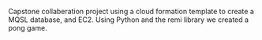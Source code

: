 Capstone collaberation project using a cloud formation template to create a MQSL database, and EC2.  Using Python and the remi library we created a pong game.
